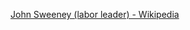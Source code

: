 ﻿[John Sweeney (labor leader) - Wikipedia](https://en.wikipedia.org/wiki/John_Sweeney_(labor_leader))
